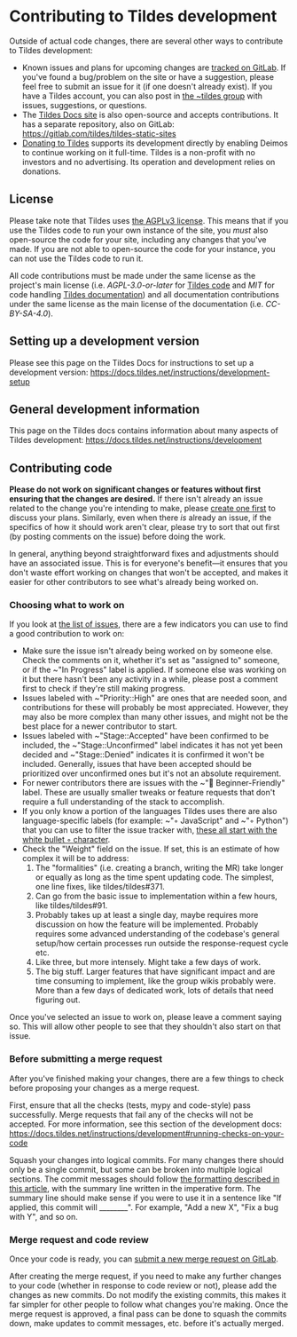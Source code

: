 # Contributing to Tildes development

Outside of actual code changes, there are several other ways to contribute to Tildes development:

* Known issues and plans for upcoming changes are [tracked on GitLab](https://gitlab.com/tildes/tildes/issues). If you've found a bug/problem on the site or have a suggestion, please feel free to submit an issue for it (if one doesn't already exist). If you have a Tildes account, you can also post in [the ~tildes group](https://tildes.net/~tildes) with issues, suggestions, or questions.
* The [Tildes Docs site](https://docs.tildes.net) is also open-source and accepts contributions. It has a separate repository, also on GitLab: https://gitlab.com/tildes/tildes-static-sites
* [Donating to Tildes](https://docs.tildes.net/donate) supports its development directly by enabling Deimos to continue working on it full-time. Tildes is a non-profit with no investors and no advertising. Its operation and development relies on donations.

## License

Please take note that Tildes uses [the AGPLv3 license](https://www.gnu.org/licenses/why-affero-gpl.html). This means that if you use the Tildes code to run your own instance of the site, you *must* also open-source the code for your site, including any changes that you've made. If you are not able to open-source the code for your instance, you can not use the Tildes code to run it.

All code contributions must be made under the same license as the project's main license (i.e. *AGPL-3.0-or-later* for [Tildes code](https://gitlab.com/tildes/tildes) and *MIT* for code handling [Tildes documentation](https://gitlab.com/tildes/tildes-static-sites)) and all documentation contributions under the same license as the main license of the documentation (i.e. *CC-BY-SA-4.0*).

## Setting up a development version

Please see this page on the Tildes Docs for instructions to set up a development version: https://docs.tildes.net/instructions/development-setup

## General development information

This page on the Tildes docs contains information about many aspects of Tildes development: https://docs.tildes.net/instructions/development

## Contributing code

**Please do not work on significant changes or features without first ensuring that the changes are desired.** If there isn't already an issue related to the change you're intending to make, please [create one first](https://gitlab.com/tildes/tildes/issues/new) to discuss your plans. Similarly, even when there *is* already an issue, if the specifics of how it should work aren't clear, please try to sort that out first (by posting comments on the issue) before doing the work.

In general, anything beyond straightforward fixes and adjustments should have an associated issue. This is for everyone's benefit—it ensures that you don't waste effort working on changes that won't be accepted, and makes it easier for other contributors to see what's already being worked on.

### Choosing what to work on

If you look at [the list of issues](https://gitlab.com/tildes/tildes/issues), there are a few indicators you can use to find a good contribution to work on:

* Make sure the issue isn't already being worked on by someone else. Check the comments on it, whether it's set as "assigned to" someone, or if the ~"In Progress" label is applied. If someone else was working on it but there hasn't been any activity in a while, please post a comment first to check if they're still making progress.
* Issues labeled with ~"Priority::High" are ones that are needed soon, and contributions for these will probably be most appreciated. However, they may also be more complex than many other issues, and might not be the best place for a newer contributor to start.
* Issues labeled with ~"Stage::Accepted" have been confirmed to be included, the ~"Stage::Unconfirmed" label indicates it has not yet been decided and ~"Stage::Denied" indicates it is confirmed it won't be included. Generally, issues that have been accepted should be prioritized over unconfirmed ones but it's not an absolute requirement.
* For newer contributors there are issues with the ~"🚀 Beginner-Friendly" label. These are usually smaller tweaks or feature requests that don't require a full understanding of the stack to accomplish.
* If you only know a portion of the languages Tildes uses there are also language-specific labels (for example: ~"◦ JavaScript" and ~"◦ Python") that you can use to filter the issue tracker with, [these all start with the white bullet ◦ character](https://gitlab.com/tildes/tildes/-/labels?search=%E2%97%A6).
* Check the "Weight" field on the issue. If set, this is an estimate of how complex it will be to address:
  1. The "formalities" (i.e. creating a branch, writing the MR) take longer or equally as long as the time spent updating code. The simplest, one line fixes, like tildes/tildes#371.
  2. Can go from the basic issue to implementation within a few hours, like tildes/tildes#91.
  3. Probably takes up at least a single day, maybe requires more discussion on how the feature will be implemented. Probably requires some advanced understanding of the codebase's general setup/how certain processes run outside the response-request cycle etc.
  4. Like three, but more intensely. Might take a few days of work.
  5. The big stuff. Larger features that have significant impact and are time consuming to implement, like the group wikis probably were. More than a few days of dedicated work, lots of details that need figuring out.

Once you've selected an issue to work on, please leave a comment saying so. This will allow other people to see that they shouldn't also start on that issue.

### Before submitting a merge request

After you've finished making your changes, there are a few things to check before proposing your changes as a merge request.

First, ensure that all the checks (tests, mypy and code-style) pass successfully. Merge requests that fail any of the checks will not be accepted. For more information, see this section of the development docs: https://docs.tildes.net/instructions/development#running-checks-on-your-code

Squash your changes into logical commits. For many changes there should only be a single commit, but some can be broken into multiple logical sections. The commit messages should follow [the formatting described in this article](https://tbaggery.com/2008/04/19/a-note-about-git-commit-messages.html), with the summary line written in the imperative form. The summary line should make sense if you were to use it in a sentence like "If applied, this commit will \_\_\_\_\_\_\_\_". For example, "Add a new X", "Fix a bug with Y", and so on.

### Merge request and code review

Once your code is ready, you can [submit a new merge request on GitLab](https://gitlab.com/tildes/tildes/merge_requests/new).

After creating the merge request, if you need to make any further changes to your code (whether in response to code review or not), please add the changes as new commits. Do not modify the existing commits, this makes it far simpler for other people to follow what changes you're making. Once the merge request is approved, a final pass can be done to squash the commits down, make updates to commit messages, etc. before it's actually merged.
